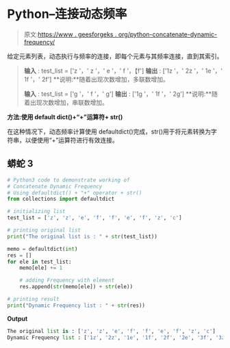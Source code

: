 # Python–连接动态频率

> 原文:[https://www . geesforgeks . org/python-concatenate-dynamic-frequency/](https://www.geeksforgeeks.org/python-concatenate-dynamic-frequency/)

给定元素列表，动态执行与频率的连接，即每个元素与其频率连接，直到其索引。

> **输入** : test_list = ['z '，' z '，' e '，' f '，【f']
> **输出** : ['1z '，' 2z '，' 1e '，' 1f '，' 2f']
> **说明:**随着出现次数增加，多联数增加。
> 
> **输入** : test_list = ['g '，' f '，' g']
> **输出** : ['1g '，' 1f '，' 2g']
> **说明:**随着出现次数增加，串联数增加。

**方法:使用 default dict()+“+”运算符+ str()**

在这种情况下，动态频率计算使用 defaultdict()完成，str()用于将元素转换为字符串，以便使用“+”运算符进行有效连接。

## 蟒蛇 3

```py
# Python3 code to demonstrate working of 
# Concatenate Dynamic Frequency
# Using defaultdict() + "+" operator + str()
from collections import defaultdict

# initializing list
test_list = ['z', 'z', 'e', 'f', 'f', 'e', 'f', 'z', 'c']

# printing original list
print("The original list is : " + str(test_list))

memo = defaultdict(int)
res = []
for ele in test_list:
    memo[ele] += 1

    # adding Frequency with element
    res.append(str(memo[ele]) + str(ele))

# printing result 
print("Dynamic Frequency list : " + str(res))
```

**Output**

```py
The original list is : ['z', 'z', 'e', 'f', 'f', 'e', 'f', 'z', 'c']
Dynamic Frequency list : ['1z', '2z', '1e', '1f', '2f', '2e', '3f', '3z', '1c']

```